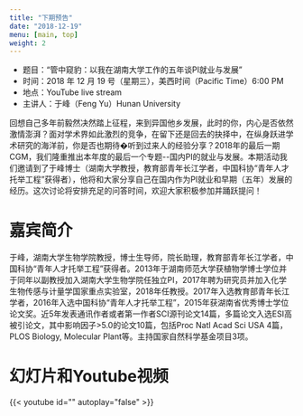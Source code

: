 ```yaml
---
title: "下期预告"
date: "2018-12-19"
menu: [main, top]
weight: 2
---
```



- 题目：“管中窥豹：以我在湖南大学工作的五年谈PI就业与发展”
- 时间：2018 年 12 月 19 号（星期三），美西时间（Pacific Time）6:00 PM
- 地点：YouTube live stream 
- 主讲人：于峰（Feng Yu）Hunan University

回想自己多年前毅然决然踏上征程，来到异国他乡发展，此时的你，内心是否依然激情澎湃？面对学术界如此激烈的竞争，在留下还是回去的抉择中，在纵身跃进学术研究的海洋前，你是否也期待�听到过来人的经验分享？2018年的最后一期CGM，我们隆重推出本年度的最后一个专题--国内PI的就业与发展。本期活动我们邀请到了于峰博士（湖南大学教授，教育部青年长江学者，中国科协“青年人才托举工程”获得者），他将和大家分享自己在国内作为PI就业和早期（五年）发展的经历。这次讨论将安排充足的问答时间，欢迎大家积极参加并踊跃提问！

# 嘉宾简介
于峰，湖南大学生物学院教授，博士生导师，院长助理，教育部青年长江学者，中国科协“青年人才托举工程”获得者。2013年于湖南师范大学获植物学博士学位并于同年以副教授加入湖南大学生物学院任独立PI，2017年聘为研究员并加入化学生物传感与计量学国家重点实验室，2018年任教授。2017年入选教育部青年长江学者，2016年入选中国科协“青年人才托举工程”，2015年获湖南省优秀博士学位论文奖。近5年发表通讯作者或者第一作者SCI源刊论文14篇，多篇论文入选ESI高被引论文，其中影响因子>5.0的论文10篇，包括Proc Natl Acad Sci USA 4篇，PLOS Biology, Molecular Plant等。主持国家自然科学基金项目3项。

# 幻灯片和Youtube视频

{{< youtube id="" autoplay="false" >}}

